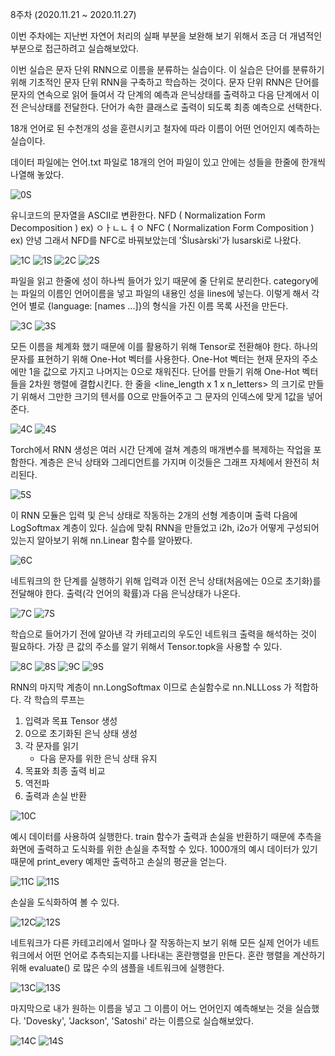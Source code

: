 8주차 (2020.11.21 ~ 2020.11.27)

이번 주차에는 지난번 자연어 처리의 실패 부분을 보완해 보기 위해서 조금 더 개념적인 부분으로 접근하려고 실습해보았다.

이번 실습은 문자 단위 RNN으로 이름을 분류하는 실습이다. 이 실습은 단어를 분류하기 위해 기초적인 문자 단위 RNN을 구축하고 학습하는 것이다. 문자 단위 RNN은 단어를 문자의 연속으로 읽어 들여서 각 단계의 예측과 은닉상태를 출력하고 다음 단계에서 이전 은닉상태를 전달한다. 단어가 속한 클래스로 출력이 되도록 최종 예측으로 선택한다.

18개 언어로 된 수천개의 성을 훈련시키고 철자에 따라 이름이 어떤 언어인지 예측하는 실습이다.

데이터 파일에는 언어.txt 파일로 18개의 언어 파일이 있고 안에는 성들을 한줄에 한개씩 나열해 놓았다. 

![0S](https://user-images.githubusercontent.com/72618459/100610749-a2b4eb80-3353-11eb-8102-3e1f871c352b.PNG)

유니코드의 문자열을 ASCII로 변환한다.
NFD ( Normalization Form Decomposition ) ex) ㅇㅏㄴㄴㅕㅇ
NFC ( Normalization Form Composition ) ex) 안녕
그래서 NFD를 NFC로 바꿔보았는데 'Ślusàrski'가 lusarski로 나왔다. 

![1C](https://user-images.githubusercontent.com/72618459/100610752-a3e61880-3353-11eb-8c57-10d46de052f4.PNG)
![1S](https://user-images.githubusercontent.com/72618459/100610753-a3e61880-3353-11eb-8f8b-d5371761d608.PNG)
![2C](https://user-images.githubusercontent.com/72618459/100610754-a47eaf00-3353-11eb-8946-f0663b3d678d.PNG)
![2S](https://user-images.githubusercontent.com/72618459/100610756-a47eaf00-3353-11eb-903b-b129d65cf7e3.PNG)


파일을 읽고 한줄에 성이 하나씩 들어가 있기 때문에 줄 단위로 분리한다.
category에는 파일의 이름인 언어이름을 넣고 파일의 내용인 성을 lines에 넣는다. 이렇게 해서 각 언어 별로 {language: [names ...]}의 형식을 가진 이름 목록 사전을 만든다.

![3C](https://user-images.githubusercontent.com/72618459/100610758-a5174580-3353-11eb-9b0c-43dbd6140c9d.PNG)
![3S](https://user-images.githubusercontent.com/72618459/100610761-a5174580-3353-11eb-9880-41e370fe1980.PNG)

모든 이름을 체계화 했기 때문에 이를 활용하기 위해 Tensor로 전환해야 한다. 하나의 문자를 표현하기 위해 One-Hot 벡터를 사용한다. One-Hot 벡터는 현재 문자의 주소에만 1을 값으로 가지고 나머지는 0으로 채워진다. 단어를 만들기 위해 One-Hot 벡터들을 2차원 행렬에 결합시킨다. 한 줄을 <line_length x 1 x n_letters> 의 크기로 만들기 위해서 그만한 크기의 텐서를 0으로 만들어주고 그 문자의 인덱스에 맞게 1값을 넣어준다. 

![4C](https://user-images.githubusercontent.com/72618459/100610763-a5afdc00-3353-11eb-9ab5-cc0a23758a9d.PNG)
![4S](https://user-images.githubusercontent.com/72618459/100610764-a5afdc00-3353-11eb-8455-1a6b91d2729f.PNG)

Torch에서 RNN 생성은 여러 시간 단계에 걸쳐 계층의 매개변수를 복제하는 작업을 포함한다. 계층은 은닉 상태와 그레디언트를 가지며 이것들은 그래프 자체에서 완전히 처리된다.

![5S](https://user-images.githubusercontent.com/72618459/100610766-a6487280-3353-11eb-9491-ef956061433a.PNG)

이 RNN 모듈은 입력 및 은닉 상태로 작동하는 2개의 선형 계층이며 출력 다음에 LogSoftmax 계층이 있다. 실습에 맞춰 RNN을 만들었고 i2h, i2o가 어떻게 구성되어 있는지 알아보기 위해 nn.Linear 함수를 알아봤다.

![6C](https://user-images.githubusercontent.com/72618459/100610767-a6e10900-3353-11eb-822a-370891e91552.PNG)

네트워크의 한 단계를 실행하기 위해 입력과 이전 은닉 상태(처음에는 0으로 초기화)를 전달해야 한다. 출력(각 언어의 확률)과 다음 은닉상태가 나온다.

![7C](https://user-images.githubusercontent.com/72618459/100610769-a6e10900-3353-11eb-9e23-a3335199962d.PNG)
![7S](https://user-images.githubusercontent.com/72618459/100610770-a7799f80-3353-11eb-9c8d-678c43c8b208.PNG)

학습으로 들어가기 전에 알아낸 각 카테고리의 우도인 네트워크 출력을 해석하는 것이 필요하다. 가장 큰 값의 주소를 알기 위해서 Tensor.topk을 사용할 수 있다.

![8C](https://user-images.githubusercontent.com/72618459/100610772-a7799f80-3353-11eb-9ab8-e473497a6be2.PNG)
![8S](https://user-images.githubusercontent.com/72618459/100610774-a8123600-3353-11eb-95bf-426c49be56f3.PNG)
![9C](https://user-images.githubusercontent.com/72618459/100610775-a8123600-3353-11eb-934c-1096b4c8ef2e.PNG)
![9S](https://user-images.githubusercontent.com/72618459/100610779-a9436300-3353-11eb-9aac-dfda3dfa4abb.PNG)

RNN의 마지막 계층이 nn.LongSoftmax 이므로 손실함수로 nn.NLLLoss 가 적합하다.
각 학습의 루프는
1) 입력과 목표 Tensor 생성
2) 0으로 초기화된 은닉 상태 생성
3) 각 문자를 읽기
	- 다음 문자를 위한 은닉 상태 유지
4) 목표와 최종 출력 비교
5) 역전파
6) 출력과 손실 반환

![10C](https://user-images.githubusercontent.com/72618459/100610782-a9436300-3353-11eb-974f-5435e7e36f47.PNG)

예시 데이터를 사용하여 실행한다. train 함수가 출력과 손실을 반환하기 때문에 추측을 화면에 출력하고 도식화를 위한 손실을 추적할 수 있다. 1000개의 예시 데이터가 있기 때문에 print_every 예제만 출력하고 손실의 평균을 얻는다.

![11C](https://user-images.githubusercontent.com/72618459/100610785-a9dbf980-3353-11eb-8ce0-66d7e6768596.PNG)
![11S](https://user-images.githubusercontent.com/72618459/100610786-aa749000-3353-11eb-881c-6875ea805051.PNG)

손실을 도식화하여 볼 수 있다.

![12C](https://user-images.githubusercontent.com/72618459/100610788-aa749000-3353-11eb-8e8b-e7458a9611e2.PNG)![12S](https://user-images.githubusercontent.com/72618459/100612051-a77a9f00-3355-11eb-8969-81e76d2b4dfb.PNG)

네트워크가 다른 카테고리에서 얼마나 잘 작동하는지 보기 위해 모든 실제 언어가 네트워크에서 어떤 언어로 추측되는지를 나타내는 혼란행렬을 만든다. 혼란 행렬을 계산하기 위해 evaluate() 로 많은 수의 샘플을 네트워크에 실행한다.

![13C](https://user-images.githubusercontent.com/72618459/100612052-a8133580-3355-11eb-82b2-e66be4a04780.PNG)![13S](https://user-images.githubusercontent.com/72618459/100612044-a6497200-3355-11eb-85f2-5c85aaec85ca.PNG)

마지막으로 내가 원하는 이름을 넣고 그 이름이 어느 언어인지 예측해보는 것을 실습했다. 'Dovesky', 'Jackson', 'Satoshi' 라는 이름으로 실습해보았다.

![14C](https://user-images.githubusercontent.com/72618459/100612050-a77a9f00-3355-11eb-9b11-05bc5e11cd48.PNG)
![14S](https://user-images.githubusercontent.com/72618459/100612250-06401880-3356-11eb-977f-718cc44a9d51.PNG)
